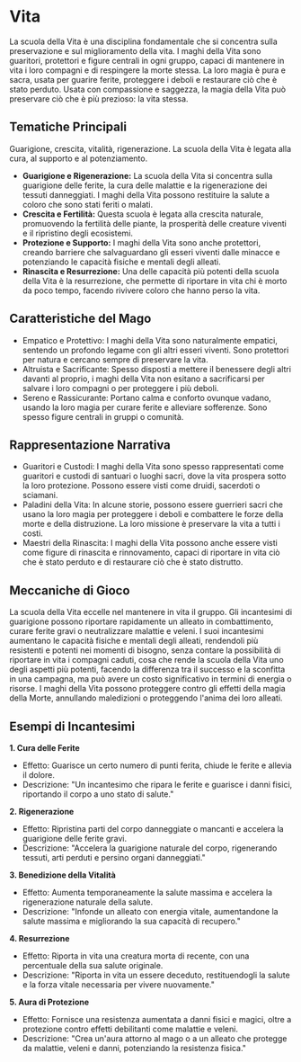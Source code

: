 # Vita
La scuola della Vita è una disciplina fondamentale che si concentra sulla preservazione e sul miglioramento della vita. I maghi della Vita sono guaritori, protettori e figure centrali in ogni gruppo, capaci di mantenere in vita i loro compagni e di respingere la morte stessa. La loro magia è pura e sacra, usata per guarire ferite, proteggere i deboli e restaurare ciò che è stato perduto. Usata con compassione e saggezza, la magia della Vita può preservare ciò che è più prezioso: la vita stessa. 

## Tematiche Principali
Guarigione, crescita, vitalità, rigenerazione. La scuola della Vita è legata alla cura, al supporto e al potenziamento.

- **Guarigione e Rigenerazione:** La scuola della Vita si concentra sulla guarigione delle ferite, la cura delle malattie e la rigenerazione dei tessuti danneggiati. I maghi della Vita possono restituire la salute a coloro che sono stati feriti o malati.
- **Crescita e Fertilità:** Questa scuola è legata alla crescita naturale, promuovendo la fertilità delle piante, la prosperità delle creature viventi e il ripristino degli ecosistemi.
- **Protezione e Supporto:** I maghi della Vita sono anche protettori, creando barriere che salvaguardano gli esseri viventi dalle minacce e potenziando le capacità fisiche e mentali degli alleati.
- **Rinascita e Resurrezione:** Una delle capacità più potenti della scuola della Vita è la resurrezione, che permette di riportare in vita chi è morto da poco tempo, facendo rivivere coloro che hanno perso la vita.

## Caratteristiche del Mago
- Empatico e Protettivo: I maghi della Vita sono naturalmente empatici, sentendo un profondo legame con gli altri esseri viventi. Sono protettori per natura e cercano sempre di preservare la vita.
- Altruista e Sacrificante: Spesso disposti a mettere il benessere degli altri davanti al proprio, i maghi della Vita non esitano a sacrificarsi per salvare i loro compagni o per proteggere i più deboli.
- Sereno e Rassicurante: Portano calma e conforto ovunque vadano, usando la loro magia per curare ferite e alleviare sofferenze. Sono spesso figure centrali in gruppi o comunità.



## Rappresentazione Narrativa
- Guaritori e Custodi: I maghi della Vita sono spesso rappresentati come guaritori e custodi di santuari o luoghi sacri, dove la vita prospera sotto la loro protezione. Possono essere visti come druidi, sacerdoti o sciamani.
- Paladini della Vita: In alcune storie, possono essere guerrieri sacri che usano la loro magia per proteggere i deboli e combattere le forze della morte e della distruzione. La loro missione è preservare la vita a tutti i costi.
- Maestri della Rinascita: I maghi della Vita possono anche essere visti come figure di rinascita e rinnovamento, capaci di riportare in vita ciò che è stato perduto e di restaurare ciò che è stato distrutto.




## Meccaniche di Gioco
La scuola della Vita eccelle nel mantenere in vita il gruppo. Gli incantesimi di guarigione possono riportare rapidamente un alleato in combattimento, curare ferite gravi o neutralizzare malattie e veleni. I suoi incantesimi aumentano le capacità fisiche e mentali degli alleati, rendendoli più resistenti e potenti nei momenti di bisogno, senza contare la possibilità di riportare in vita i compagni caduti, cosa che rende la scuola della Vita uno degli aspetti più potenti, facendo la differenza tra il successo e la sconfitta in una campagna, ma può avere un costo significativo in termini di energia o risorse. I maghi della Vita possono proteggere contro gli effetti della magia della Morte, annullando maledizioni o proteggendo l'anima dei loro alleati.

## Esempi di Incantesimi

**1. Cura delle Ferite**
- Effetto: Guarisce un certo numero di punti ferita, chiude le ferite e allevia il dolore.
- Descrizione: "Un incantesimo che ripara le ferite e guarisce i danni fisici, riportando il corpo a uno stato di salute."

**2. Rigenerazione**
- Effetto: Ripristina parti del corpo danneggiate o mancanti e accelera la guarigione delle ferite gravi.
- Descrizione: "Accelera la guarigione naturale del corpo, rigenerando tessuti, arti perduti e persino organi danneggiati."

**3. Benedizione della Vitalità**
- Effetto: Aumenta temporaneamente la salute massima e accelera la rigenerazione naturale della salute.
- Descrizione: "Infonde un alleato con energia vitale, aumentandone la salute massima e migliorando la sua capacità di recupero."

**4. Resurrezione**
- Effetto: Riporta in vita una creatura morta di recente, con una percentuale della sua salute originale.
- Descrizione: "Riporta in vita un essere deceduto, restituendogli la salute e la forza vitale necessaria per vivere nuovamente."

**5. Aura di Protezione**
- Effetto: Fornisce una resistenza aumentata a danni fisici e magici, oltre a protezione contro effetti debilitanti come malattie e veleni.
- Descrizione: "Crea un'aura attorno al mago o a un alleato che protegge da malattie, veleni e danni, potenziando la resistenza fisica."